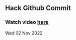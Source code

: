 
 ## Hack Github Commit 
 ### Watch video <a href="https://www.youtube.com">here</a> 
 Wed 02 Nov 2022 
